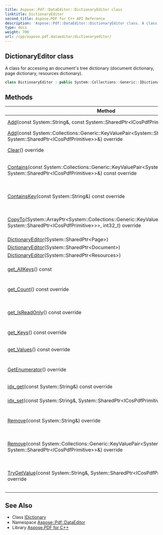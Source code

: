 ```yaml
---
title: Aspose::Pdf::DataEditor::DictionaryEditor class
linktitle: DictionaryEditor
second_title: Aspose.PDF for C++ API Reference
description: 'Aspose::Pdf::DataEditor::DictionaryEditor class. A class for accessing an document''s tree dictionary (document dictionary, page dictionary, resources dictionary) in C++.'
type: docs
weight: 700
url: /cpp/aspose.pdf.dataeditor/dictionaryeditor/
---
```

## DictionaryEditor class


A class for accessing an document's tree dictionary (document dictionary, page dictionary, resources dictionary).

```cpp
class DictionaryEditor : public System::Collections::Generic::IDictionary<System::String, System::SharedPtr<Aspose::Pdf::DataEditor::ICosPdfPrimitive>>
```

## Methods

| Method | Description |
| --- | --- |
| [Add](./add/)(const System::String\&, const System::SharedPtr\<ICosPdfPrimitive\>\&) override | Set [ICosPdfPrimitive](../icospdfprimitive/) to dictionary. |
| [Add](./add/)(const System::Collections::Generic::KeyValuePair\<System::String, System::SharedPtr\<ICosPdfPrimitive\>\>\&) override | Set [ICosPdfPrimitive](../icospdfprimitive/) to dictionary. |
| [Clear](./clear/)() override | Removes all items from the [DictionaryEditor](./). |
| [Contains](./contains/)(const System::Collections::Generic::KeyValuePair\<System::String, System::SharedPtr\<ICosPdfPrimitive\>\>\&) const override | Determines whether the [DictionaryEditor](./) contains a specific value. |
| [ContainsKey](./containskey/)(const System::String\&) const override | Determines whether the [DictionaryEditor](./) contains an element with the specified key. |
| [CopyTo](./copyto/)(System::ArrayPtr\<System::Collections::Generic::KeyValuePair\<System::String, System::SharedPtr\<ICosPdfPrimitive\>\>\>, int32_t) override | Copies the elements of the [DictionaryEditor](./) to an [Array](../../aspose.pdf/xmpfieldtype/), starting at a particular [Array](../../aspose.pdf/xmpfieldtype/) index. |
| [DictionaryEditor](./dictionaryeditor/)(System::SharedPtr\<Page\>) | ArgumentNullException |
| [DictionaryEditor](./dictionaryeditor/)(System::SharedPtr\<Document\>) | ArgumentNullException |
| [DictionaryEditor](./dictionaryeditor/)(System::SharedPtr\<Resources\>) | ArgumentNullException |
| [get_AllKeys](./get_allkeys/)() const | Full collection of keys. Contains editable and not editable keys. |
| [get_Count](./get_count/)() const override | Gets the number of elements contained in the [DictionaryEditor](./). |
| [get_IsReadOnly](./get_isreadonly/)() const override | Gets a value indicating whether the [DictionaryEditor](./) is read-only. |
| [get_Keys](./get_keys/)() const override | [Collection](../../aspose.pdf/collection/) of editable keys. |
| [get_Values](./get_values/)() const override | Gets an [ICollection](../../system.collections.generic/icollection/icollection/) containing the values in the [DictionaryEditor](./). |
| [GetEnumerator](./getenumerator/)() override | Returns an enumerator that iterates through the collection. |
| [idx_get](./idx_get/)(const System::String\&) const override | Gets the element with the specified key. |
| [idx_set](./idx_set/)(const System::String\&, System::SharedPtr\<ICosPdfPrimitive\>) override | Sets the element with the specified key. |
| [Remove](./remove/)(const System::String\&) override | Removes the element with the specified key from the [DictionaryEditor](./). |
| [Remove](./remove/)(const System::Collections::Generic::KeyValuePair\<System::String, System::SharedPtr\<ICosPdfPrimitive\>\>\&) override | Removes the first occurrence of a specific object from the [DictionaryEditor](./). |
| [TryGetValue](./trygetvalue/)(const System::String\&, System::SharedPtr\<ICosPdfPrimitive\>\&) const override | For access to simple data type like string, name, bool, number. Returns null for other types. |
## See Also

* Class [IDictionary](../../system.collections.generic/idictionary/)
* Namespace [Aspose::Pdf::DataEditor](../)
* Library [Aspose.PDF for C++](../../)
